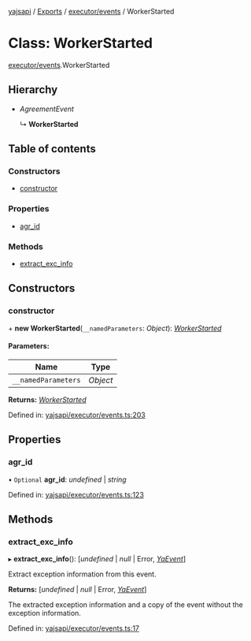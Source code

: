 [yajsapi](../README.md) / [Exports](../modules.md) / [executor/events](../modules/executor_events.md) / WorkerStarted

# Class: WorkerStarted

[executor/events](../modules/executor_events.md).WorkerStarted

## Hierarchy

* *AgreementEvent*

  ↳ **WorkerStarted**

## Table of contents

### Constructors

- [constructor](executor_events.workerstarted.md#constructor)

### Properties

- [agr\_id](executor_events.workerstarted.md#agr_id)

### Methods

- [extract\_exc\_info](executor_events.workerstarted.md#extract_exc_info)

## Constructors

### constructor

\+ **new WorkerStarted**(`__namedParameters`: *Object*): [*WorkerStarted*](executor_events.workerstarted.md)

#### Parameters:

Name | Type |
------ | ------ |
`__namedParameters` | *Object* |

**Returns:** [*WorkerStarted*](executor_events.workerstarted.md)

Defined in: [yajsapi/executor/events.ts:203](https://github.com/golemfactory/yajsapi/blob/0a8d8c8/yajsapi/executor/events.ts#L203)

## Properties

### agr\_id

• `Optional` **agr\_id**: *undefined* \| *string*

Defined in: [yajsapi/executor/events.ts:123](https://github.com/golemfactory/yajsapi/blob/0a8d8c8/yajsapi/executor/events.ts#L123)

## Methods

### extract\_exc\_info

▸ **extract_exc_info**(): [*undefined* \| *null* \| Error, [*YaEvent*](executor_events.yaevent.md)]

Extract exception information from this event.

**Returns:** [*undefined* \| *null* \| Error, [*YaEvent*](executor_events.yaevent.md)]

The extracted exception information and a copy of the event without the exception information.

Defined in: [yajsapi/executor/events.ts:17](https://github.com/golemfactory/yajsapi/blob/0a8d8c8/yajsapi/executor/events.ts#L17)
